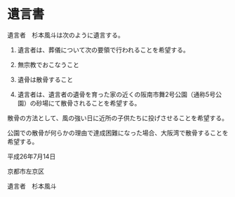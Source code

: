 遺言書
======

遺言者　杉本風斗は次のように遺言する。

1. 遺言者は、葬儀について次の要領で行われることを希望する。
  1. 無宗教でおこなうこと
  2. 遺骨は散骨すること

2. 遺言者は、遺言者の遺骨を育った家の近くの阪南市舞2号公園（通称5号公園）の砂場にて散骨されることを希望する。

散骨の方法として、風の強い日に近所の子供たちに投げさせることを希望する。

公園での散骨が何らかの理由で達成困難になった場合、大阪湾で散骨することを希望する。

平成26年7月14日

京都市左京区

遺言者　杉本風斗
